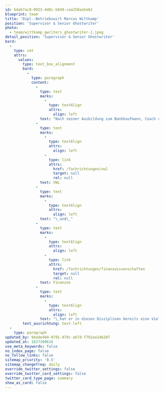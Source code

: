 ```yaml
---
id: bdab7ac8-0923-4d8c-b848-caa250aa5e62
blueprint: team
title: 'Dipl.-Betriebswirt Marcus Wittkamp'
position: 'Supervisor & Senior Ghostwriter'
photo:
  - team/wittkamp_gwriters_ghostwriter-1.jpeg
detail_position: 'Supervisor & Senior Ghostwriter'
bard:
  -
    type: set
    attrs:
      values:
        type: text_box_alignment
        bard:
          -
            type: paragraph
            content:
              -
                type: text
                marks:
                  -
                    type: textAlign
                    attrs:
                      align: left
                text: "Nach seiner Ausbildung zum Bankkaufmann, Coach und NLP-Practitioner (DVNLP) sowie einer Weiterbildung zum Bankfachwirt und Bankbetriebswirt absolvierte Marcus Wittkamp sein Studium zum Dipl.-Betriebswirt. Als ausgewiesener Experte für die Fachbereiche BWL,\_"
              -
                type: text
                marks:
                  -
                    type: textAlign
                    attrs:
                      align: left
                  -
                    type: link
                    attrs:
                      href: /fachrichtungen/vwl
                      target: null
                      rel: null
                text: VWL
              -
                type: text
                marks:
                  -
                    type: textAlign
                    attrs:
                      align: left
                text: "\_und\_"
              -
                type: text
                marks:
                  -
                    type: textAlign
                    attrs:
                      align: left
                  -
                    type: link
                    attrs:
                      href: /fachrichtungen/finanzwissenschaften
                      target: null
                      rel: null
                text: Finanzen
              -
                type: text
                marks:
                  -
                    type: textAlign
                    attrs:
                      align: left
                text: "\_hat er in diesen Disziplinen bereits eine Vielzahl an wissenschaftlichen Arbeiten und Artikeln verfasst und kann daher auf einen breiten Erfahrungsschatz als Ghostwriter für Wirtschaftswissenschaften zurückblicken. Darüber hinaus nutzt sein einzigartiges Auge fürs Detail als einer unserer Supervisor, die die herausragende Qualität jeder von uns erstellten wissenschaftlichen Arbeit sichern."
        text_ausrichtung: text-left
  -
    type: paragraph
updated_by: 94ade404-9791-479c-a67d-f792aa146207
updated_at: 1627300616
use_meta_keywords: false
no_index_page: false
no_follow_links: false
sitemap_priority: '0.5'
sitemap_changefreq: daily
override_twitter_settings: false
override_twitter_card_settings: false
twitter_card_type_page: summary
show_as_card: false
---
```

